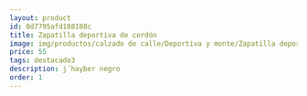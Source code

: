 ```yaml
---
layout: product
id: 0d7795afd188188c
title: Zapatilla deportiva de cordón
image: img/productos/calzado de calle/Deportiva y monte/Zapatilla deportiva de cordón=55=destacado3=j´hayber negro.webp
price: 55
tags: destacado3
description: j´hayber negro
order: 1
---
```

